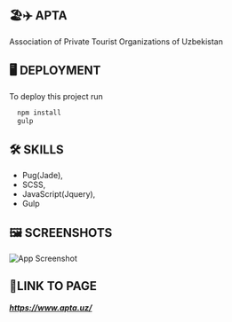 
## 🏖️✈️ **APTA**

Association of Private Tourist Organizations of Uzbekistan
## 🖥️ **DEPLOYMENT**

To deploy this project run

```bash
  npm install
  gulp
```


## 🛠 **SKILLS**
- Pug(Jade),
- SCSS, 
- JavaScript(Jquery), 
- Gulp


## 🖼️ **SCREENSHOTS**

![App Screenshot](https://i.ibb.co/LdV6xMt/apta.png)


## 🔗**LINK TO PAGE**

***https://www.apta.uz/***


